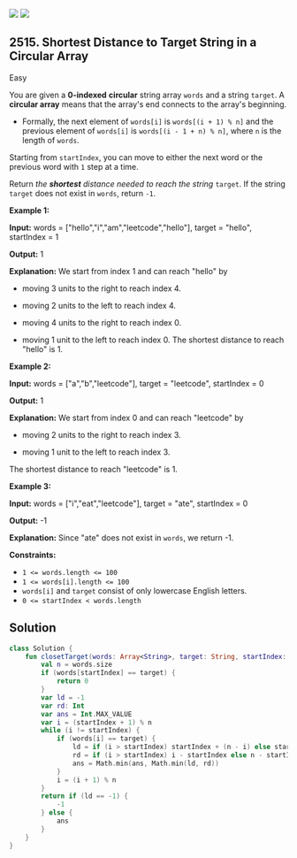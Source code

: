 [![](https://img.shields.io/github/stars/javadev/LeetCode-in-Kotlin?label=Stars&style=flat-square)](https://github.com/javadev/LeetCode-in-Kotlin)
[![](https://img.shields.io/github/forks/javadev/LeetCode-in-Kotlin?label=Fork%20me%20on%20GitHub%20&style=flat-square)](https://github.com/javadev/LeetCode-in-Kotlin/fork)

## 2515\. Shortest Distance to Target String in a Circular Array

Easy

You are given a **0-indexed** **circular** string array `words` and a string `target`. A **circular array** means that the array's end connects to the array's beginning.

*   Formally, the next element of `words[i]` is `words[(i + 1) % n]` and the previous element of `words[i]` is `words[(i - 1 + n) % n]`, where `n` is the length of `words`.

Starting from `startIndex`, you can move to either the next word or the previous word with `1` step at a time.

Return _the **shortest** distance needed to reach the string_ `target`. If the string `target` does not exist in `words`, return `-1`.

**Example 1:**

**Input:** words = ["hello","i","am","leetcode","hello"], target = "hello", startIndex = 1

**Output:** 1

**Explanation:** We start from index 1 and can reach "hello" by 

- moving 3 units to the right to reach index 4. 

- moving 2 units to the left to reach index 4. 

- moving 4 units to the right to reach index 0. 

- moving 1 unit to the left to reach index 0. The shortest distance to reach "hello" is 1.

**Example 2:**

**Input:** words = ["a","b","leetcode"], target = "leetcode", startIndex = 0

**Output:** 1

**Explanation:** We start from index 0 and can reach "leetcode" by 

- moving 2 units to the right to reach index 3. 

- moving 1 unit to the left to reach index 3.

The shortest distance to reach "leetcode" is 1.

**Example 3:**

**Input:** words = ["i","eat","leetcode"], target = "ate", startIndex = 0

**Output:** -1

**Explanation:** Since "ate" does not exist in `words`, we return -1.

**Constraints:**

*   `1 <= words.length <= 100`
*   `1 <= words[i].length <= 100`
*   `words[i]` and `target` consist of only lowercase English letters.
*   `0 <= startIndex < words.length`

## Solution

```kotlin
class Solution {
    fun closetTarget(words: Array<String>, target: String, startIndex: Int): Int {
        val n = words.size
        if (words[startIndex] == target) {
            return 0
        }
        var ld = -1
        var rd: Int
        var ans = Int.MAX_VALUE
        var i = (startIndex + 1) % n
        while (i != startIndex) {
            if (words[i] == target) {
                ld = if (i > startIndex) startIndex + (n - i) else startIndex - i
                rd = if (i > startIndex) i - startIndex else n - startIndex + i
                ans = Math.min(ans, Math.min(ld, rd))
            }
            i = (i + 1) % n
        }
        return if (ld == -1) {
            -1
        } else {
            ans
        }
    }
}
```